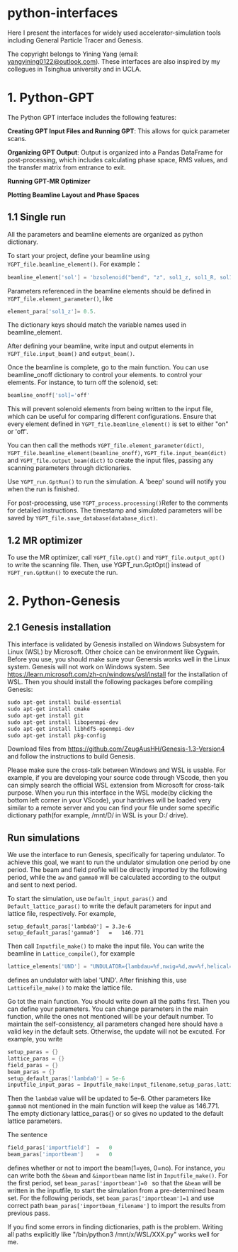 # python-interfaces
Here I present the interfaces for widely used accelerator-simulation tools including General Particle Tracer and Genesis.   

The copyright belongs to Yining Yang (email: yangyining0122@outlook.com). These interfaces are also inspired by my collegues in Tsinghua university and in UCLA. 

# 1. Python-GPT
The Python GPT interface includes the following features:

**Creating GPT Input Files and Running GPT**: This allows for quick parameter scans.

**Organizing GPT Output**: Output is organized into a Pandas DataFrame for post-processing, which includes calculating phase space, RMS values, and the transfer matrix from entrance to exit.

**Running GPT-MR Optimizer**

**Plotting Beamline Layout and Phase Spaces**

## 1.1 Single run
All the parameters and beamline elements are organized as python dictionary. 

To start your project, define your beamline using ```YGPT_file.beamline_element()```. For example： 

```asm
beamline_element['sol'] = 'bzsolenoid("bend", "z", sol1_z, sol1_R, sol1_L, sol1_nI);'
```

Parameters referenced in the beamline elements should be defined in  ```YGPT_file.element_parameter()```, like 

```asm
element_para['sol1_z']= 0.5.
```

The dictionary keys should match the variable names used in beamline_element.

After defining your beamline, write input and output elements in  ```YGPT_file.input_beam()``` and ```output_beam()```.

Once the beamline is complete, go to the main function. You can use beamline_onoff dictionary to control your elements. to control your elements. For instance, to turn off the solenoid, set:

```asm
beamline_onoff['sol]='off'
```

This will prevent solenoid elements from being written to the input file, which can be useful for comparing different configurations. Ensure that every element defined in ```YGPT_file.beamline_element()``` is set to either "on" or 'off'.

You can then call the methods ```YGPT_file.element_parameter(dict)```, ```YGPT_file.beamline_element(beamline_onoff)```, ```YGPT_file.input_beam(dict)``` and ```YGPT_file.output_beam(dict)``` to create the input files, passing any scanning parameters through dictionaries.

Use ```YGPT_run.GptRun()``` to run the simulation. A 'beep' sound will notify you when the run is finished.

For post-processing, use ```YGPT_process.processing()```Refer to the comments for detailed instructions. The timestamp and simulated parameters will be saved by ```YGPT_file.save_database(database_dict)```.

## 1.2 MR optimizer

To use the MR optimizer, call ```YGPT_file.opt()``` and ```YGPT_file.output_opt()``` to write the scanning file. Then, use YGPT_run.GptOpt() instead of ```YGPT_run.GptRun()``` to execute the run. 

# 2. Python-Genesis

## 2.1 Genesis installation

This interface is validated by Genesis installed on Windows Subsystem for Linux (WSL) by Microsoft. Other choice can be environment like Cygwin. Before you use, you should make sure your Genersis works well in the Linux system. Genesis will not work on Windows system. See https://learn.microsoft.com/zh-cn/windows/wsl/install for the installation of WSL. Then you should install the following packages before compiling Genesis:

```asm
sudo apt-get install build-essential
sudo apt-get install cmake
sudo apt-get install git
sudo apt-get install libopenmpi-dev
sudo apt-get install libhdf5-openmpi-dev
sudo apt-get install pkg-config
```
Download files from https://github.com/ZeugAusHH/Genesis-1.3-Version4 and follow the instructions to build Genesis. 

Please make sure the cross-talk between Windows and WSL is usable. For example, if you are developing your source code through VScode, then you can simply search the official WSL extension from Microsoft for cross-talk purpose. When you run this interface in the WSL mode(by clicking the bottom left corner in your VScode), your hardrives will be loaded very similar to a remote server and you can find your file under some specific dictionary path(for example, /mnt/D/ in WSL is your D:/ drive).

## Run simulations
We use the interface to run Genesis, specifically for tapering undulator. To achieve this goal, we want to run the undulator simulation one period by one period. The beam and field profile will be directly imported by the following period, while the ```aw``` and ```gamma0``` will be calculated according to the output and sent to next period. 

To start the simulation, use ```Default_input_paras()``` and ```Default_lattice_paras()``` to write the default parameters for input and lattice file, respectively. For example,  

```
setup_default_paras['lambda0'] = 3.3e-6
setup_default_paras['gamma0']   =   146.771
```

Then call ```Inputfile_make()``` to make the input file. You can write the beamline in ```Lattice_compile()```, for example

```asm
lattice_elements['UND'] = "UNDULATOR={lambdau=%f,nwig=%d,aw=%f,helical=%s}"%(beamline_input_paras['UND_lambdau'],beamline_input_paras['UND_nwig'],beamline_input_paras['UND_aw'],beamline_input_paras['UND_helical'])
```

defines an undulator with label 'UND'. After finishing this, use ```Latticefile_make()``` to make the lattice file.  

Go tot the main function. You should write down all the paths first. Then you can define your parameters. You can change parameters in the main function, while the ones not mentioned will be your default number. To maintain the self-consistency, all parameters changed here should have a valid key in the default sets. Otherwise, the update will not be excuted. For example, you write 

```asm
setup_paras = {}
lattice_paras = {} 
field_paras = {}
beam_paras = {}
setup_default_paras['lambda0'] = 5e-6
inputfile_input_paras = Inputfile_make(input_filename,setup_paras,lattice_paras,field_paras,beam_paras)
```

Then the ```lambda0``` value will be updated to 5e-6. Other parameters like ```gamma0``` not mentioned in the main function will keep the value as 146.771. The empty dictionary lattice_paras{} or so gives no updated to the default lattice parameters. 

The sentence 

```asm
field_paras['importfield']  =   0
beam_paras['importbeam']    =   0
```

defines whether or not to import the beam(1=yes, 0=no). For instance, you can write both the ```&beam``` and ```&importbeam``` name list in ```Inputfile_make()```. For the first period, set ```beam_paras['importbeam']=0 ``` so that the ```&beam``` will be written in the inputfile, to start the simulation from a pre-determined beam set. For the following periods, set ```beam_paras['importbeam']=1``` and use correct path ```beam_paras['importbeam_filename']``` to import the results from previous pass. 




If you find some errors in finding dictionaries, path is the problem. Writing all paths explicitly like "/bin/python3 /mnt/x/WSL/XXX.py" works well for me.

